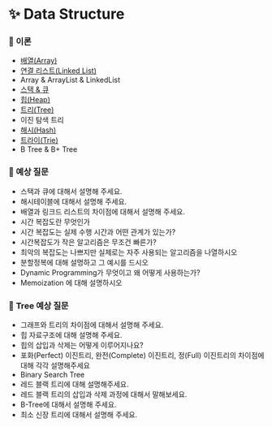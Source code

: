 # ✨ Data Structure

### 📌 이론

- [배열(Array)](https://github.com/SeoYeonBae/CS_study/blob/main/DataStructure/%EB%B0%B0%EC%97%B4(Array).md)
- [연결 리스트(Linked List)](https://github.com/SeoYeonBae/CS_study/blob/main/DataStructure/%EC%97%B0%EA%B2%B0%20%EB%A6%AC%EC%8A%A4%ED%8A%B8(Linked%20List).md)
- Array & ArrayList & LinkedList
- [스택 & 큐](https://github.com/SeoYeonBae/CS_study/blob/main/DataStructure/%ec%8a%a4%ed%83%9d%26%ed%81%90.md)
- [힙(Heap)](https://github.com/SeoYeonBae/CS_study/blob/main/DataStructure/%ed%9e%99(Heap).md)
- [트리(Tree)](https://github.com/SeoYeonBae/CS_study/blob/main/DataStructure/%ED%8A%B8%EB%A6%AC(Tree).md)
- 이진 탐색 트리
- [해시(Hash)](https://github.com/SeoYeonBae/CS_study/blob/main/DataStructure/%ED%95%B4%EC%8B%9C(Hash).md)
- [트라이(Trie)](https://github.com/SeoYeonBae/CS_study/blob/main/DataStructure/%ED%8A%B8%EB%9D%BC%EC%9D%B4(Trie).md)
- B Tree & B+ Tree

### 📌 예상 질문
- 스택과 큐에 대해서 설명해 주세요.
- 해시테이블에 대해서 설명해 주세요.
- 배열과 링크드 리스트의 차이점에 대해서 설명해 주세요.
- 시간 복잡도란 무엇인가
- 시간 복잡도는 실제 수행 시간과 어떤 관계가 있는가?
- 시간복잡도가 작은 알고리즘은 무조건 빠른가?
- 최악의 복잡도는 나쁘지만 실제로는 자주 사용되는 알고리즘을 나열하시오
- 분할정복에 대해 설명하고 그 예시를 드시오
- Dynamic Programming가 무엇이고 왜 어떻게 사용하는가?
- Memoization 에 대해 설명하시오

### 📌 **Tree 예상 질문**

- 그래프와 트리의 차이점에 대해서 설명해 주세요.
- 힙 자료구조에 대해 설명해 주세요.
- 힙의 삽입과 삭제는 어떻게 이루어지나요?
- 포화(Perfect) 이진트리, 완전(Complete) 이진트리, 정(Full) 이진트리의 차이점에 대해 각각 설명해주세요
- Binary Search Tree
- 레드 블랙 트리에 대해 설명해주세요.
- 레드 블랙 트리의 삽입과 삭제 과정에 대해서 말해보세요.
- B-Tree에 대해서 설명해 주세요.
- 최소 신장 트리에 대해서 설명해 주세요.
